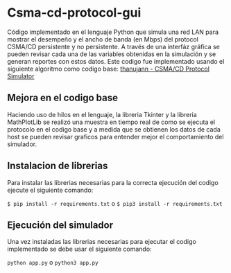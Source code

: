 # Csma-cd-protocol-gui

Código implementado en el lenguaje Python que simula una red LAN para mostrar el desempeño y el ancho de banda (en Mbps) del protocol CSMA/CD persistente y no persistente. A través de una interfáz gráfica se pueden revisar cada una de las variables obtenidas en la simulación y se generan reportes con estos datos. Este codigo fue implementado usando el siguiente algoritmo como codigo base: [thanujann - CSMA/CD Protocol Simulator](https://github.com/thanujann/CSMA-CD-Protocol-Simulator)

## Mejora en el codigo base

Haciendo uso de hilos en el lenguaje, la libreria Tkinter y la libreria MathPlotLib se realizó una muestra en tiempo real de como se ejecuta el protocolo en el codigo base y a medida que se obtienen los datos de cada host se pueden revisar graficos para entender mejor el comportamiento del simulador.


## Instalacion de librerias

Para instalar las librerias necesarias para la correcta ejecución del codigo ejecute el siguiente comando:

`$ pip install -r requirements.txt` o `$ pip3 install -r requirements.txt` 

## Ejecución del simulador

Una vez instaladas las librerias necesarias para ejecutar el codigo implementado se debe usar el siguiente comando:

`python app.py` o `python3 app.py`
